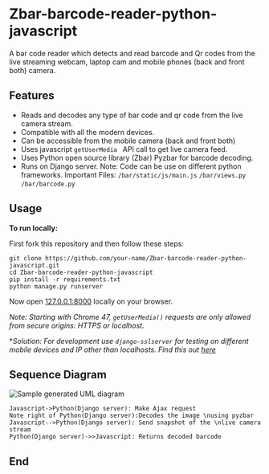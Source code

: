# Zbar-barcode-reader-python-javascript
A bar code reader which detects and read barcode and Qr codes from the live streaming webcam, laptop cam and mobile phones (back and front both) camera.

Features
-------

- Reads and decodes any type of bar code and qr code from the live camera stream.
- Compatible with all the modern devices.
- Can be accessible from the mobile camera (back and front both)
- Uses javascript `getUserMedia ` API call to get live camera feed.
- Uses Python open source library (Zbar) Pyzbar for barcode decoding.
- Runs on Django server.
Note: Code can be use on different python frameworks.
Important Files: `/bar/static/js/main.js` `/bar/views.py` `/bar/barcode.py`

Usage
-------

**To run locally:**

First fork this repository and then follow these steps:
```
git clone https://github.com/your-name/Zbar-barcode-reader-python-javascript.git
cd Zbar-barcode-reader-python-javascript
pip install -r requirements.txt
python manage.py runserver
```
Now open [127.0.0.1:8000](127.0.0.1:8000 "127.0.0.1:8000") locally on your browser.


*Note: Starting with Chrome 47, `getUserMedia()` requests are only allowed from secure origins: HTTPS or localhost.*

**Solution: For development use `django-sslserver` for testing on different mobile devices and IP other than localhosts. Find this out [here](https://github.com/teddziuba/django-sslserver "here")*


Sequence Diagram
------------- 

![Sample generated UML diagram](https://bramp.github.io/js-sequence-diagrams/images/sample.svg)
```seq
Javascript->Python(Django server): Make Ajax request
Note right of Python(Django server):Decodes the image \nusing pyzbar
Javascript-->Python(Django server): Send snapshot of the \nlive camera stream
Python(Django server)->>Javascript: Returns decoded barcode
```

End
----
